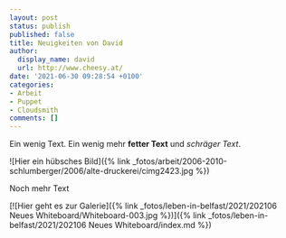 ```yaml
---
layout: post
status: publish
published: false
title: Neuigkeiten von David
author:
  display_name: david
  url: http://www.cheesy.at/
date: '2021-06-30 09:28:54 +0100'
categories:
- Arbeit
- Puppet
- Cloudsmith
comments: []
---
```


<!-- Guide to Markdown: https://guides.github.com/features/mastering-markdown/ -->

Ein wenig Text. Ein wenig mehr **fetter Text** und *schräger Text*.

![Hier ein hübsches Bild]({% link _fotos/arbeit/2006-2010-schlumberger/2006/alte-druckerei/cimg2423.jpg %})

Noch mehr Text

[![Hier geht es zur Galerie]({% link _fotos/leben-in-belfast/2021/202106 Neues Whiteboard/Whiteboard-003.jpg %})]({% link _fotos/leben-in-belfast/2021/202106 Neues Whiteboard/index.md %})